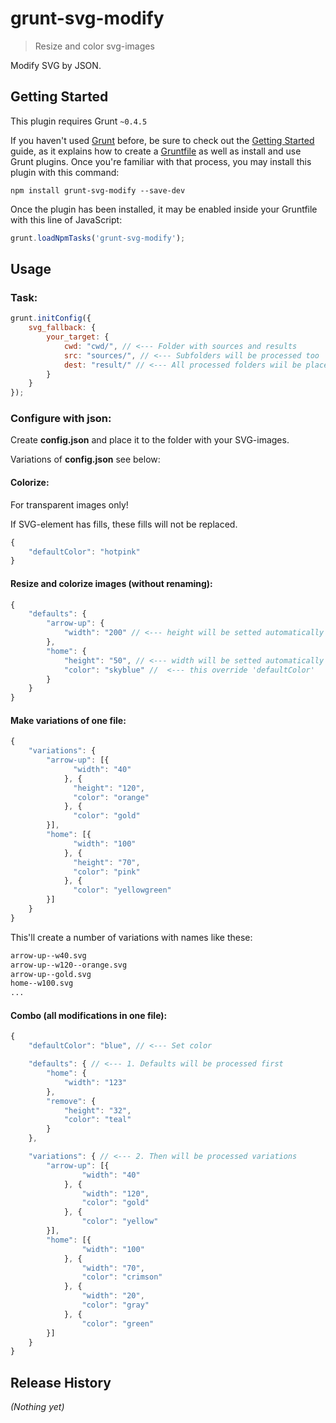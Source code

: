 # grunt-svg-modify

> Resize and color svg-images

Modify SVG by JSON.

## Getting Started
This plugin requires Grunt `~0.4.5`

If you haven't used [Grunt](http://gruntjs.com/) before, be sure to check out the [Getting Started](http://gruntjs.com/getting-started) guide, as it explains how to create a [Gruntfile](http://gruntjs.com/sample-gruntfile) as well as install and use Grunt plugins. Once you're familiar with that process, you may install this plugin with this command:

```shell
npm install grunt-svg-modify --save-dev
```

Once the plugin has been installed, it may be enabled inside your Gruntfile with this line of JavaScript:

```js
grunt.loadNpmTasks('grunt-svg-modify');
```

## Usage

### Task:

```js
grunt.initConfig({
    svg_fallback: {
        your_target: {
            cwd: "cwd/", // <--- Folder with sources and results
            src: "sources/", // <--- Subfolders will be processed too
            dest: "result/" // <--- All processed folders wiil be placed here
        }
    }
});
```

### Configure with json:

Create **config.json** and place it to the folder with your SVG-images.

Variations of **config.json** see below:

#### Colorize:

For transparent images only!

If SVG-element has fills, these fills will not be replaced.

```js
{
    "defaultColor": "hotpink"
}
```

#### Resize and colorize images (without renaming):

```js
{
    "defaults": {
        "arrow-up": {
            "width": "200" // <--- height will be setted automatically
        },
        "home": {
            "height": "50", // <--- width will be setted automatically
            "color": "skyblue" //  <--- this override 'defaultColor'
        }
    }
}
```

#### Make variations of one file:

```js
{
    "variations": {
        "arrow-up": [{
              "width": "40"
            }, {
              "height": "120",
              "color": "orange"
            }, {
              "color": "gold"
        }],
        "home": [{
              "width": "100"
            }, {
              "height": "70",
              "color": "pink"
            }, {
              "color": "yellowgreen"
        }]
    }
}
```

This'll create a number of variations with names like these:

```html
arrow-up--w40.svg
arrow-up--w120--orange.svg
arrow-up--gold.svg
home--w100.svg
...
```

#### Combo (all modifications in one file):

```js
{
    "defaultColor": "blue", // <--- Set color

    "defaults": { // <--- 1. Defaults will be processed first
        "home": {
            "width": "123"
        },
        "remove": {
            "height": "32",
            "color": "teal"
        }
    },

    "variations": { // <--- 2. Then will be processed variations
        "arrow-up": [{
                "width": "40"
            }, {
                "width": "120",
                "color": "gold"
            }, {
                "color": "yellow"
        }],
        "home": [{
                "width": "100"
            }, {
                "width": "70",
                "color": "crimson"
            }, {
                "width": "20",
                "color": "gray"
            }, {
                "color": "green"
        }]
    }
}
```

## Release History
_(Nothing yet)_
